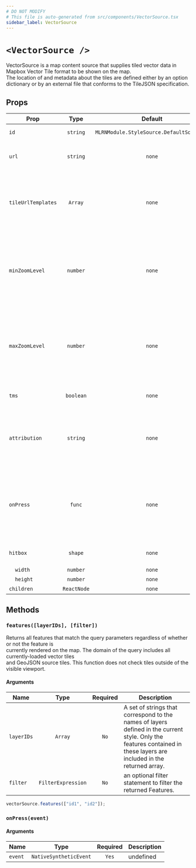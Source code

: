 ```yaml
---
# DO NOT MODIFY
# This file is auto-generated from src/components/VectorSource.tsx
sidebar_label: VectorSource
---
```


# `<VectorSource />`

VectorSource is a map content source that supplies tiled vector data in Mapbox Vector Tile format to be shown on the map.<br/>The location of and metadata about the tiles are defined either by an option dictionary or by an external file that conforms to the TileJSON specification.

## Props

| Prop               |    Type     |                 Default                  | Required | Description                                                                                                                                                                                                                                      |
| ------------------ | :---------: | :--------------------------------------: | :------: | ------------------------------------------------------------------------------------------------------------------------------------------------------------------------------------------------------------------------------------------------ |
| `id`               |  `string`   | `MLRNModule.StyleSource.DefaultSourceID` | `false`  | A string that uniquely identifies the source.                                                                                                                                                                                                    |
| `url`              |  `string`   |                  `none`                  | `false`  | A URL to a TileJSON configuration file describing the source’s contents and other metadata.                                                                                                                                                      |
| `tileUrlTemplates` |   `Array`   |                  `none`                  | `false`  | An array of tile URL templates. If multiple endpoints are specified, clients may use any combination of endpoints.<br/>Example: https://example.com/vector-tiles/{z}/{x}/{y}.pbf                                                                 |
| `minZoomLevel`     |  `number`   |                  `none`                  | `false`  | An unsigned integer that specifies the minimum zoom level at which to display tiles from the source.<br/>The value should be between 0 and 22, inclusive, and less than<br/>maxZoomLevel, if specified. The default value for this option is 0.  |
| `maxZoomLevel`     |  `number`   |                  `none`                  | `false`  | An unsigned integer that specifies the maximum zoom level at which to display tiles from the source.<br/>The value should be between 0 and 22, inclusive, and less than<br/>minZoomLevel, if specified. The default value for this option is 22. |
| `tms`              |  `boolean`  |                  `none`                  | `false`  | Influences the y direction of the tile coordinates. (tms inverts y axis)                                                                                                                                                                         |
| `attribution`      |  `string`   |                  `none`                  | `false`  | An HTML or literal text string defining the buttons to be displayed in an action sheet when the<br/>source is part of a map view’s style and the map view’s attribution button is pressed.                                                       |
| `onPress`          |   `func`    |                  `none`                  | `false`  | Source press listener, gets called when a user presses one of the children layers only<br/>if that layer has a higher z-index than another source layers<br/>_signature:_`(event:OnPressEvent) => void`                                          |
| `hitbox`           |   `shape`   |                  `none`                  | `false`  | Overrides the default touch hitbox(44x44 pixels) for the source layers                                                                                                                                                                           |
| `  width`          |  `number`   |                  `none`                  |  `true`  | `width` of hitbox                                                                                                                                                                                                                                |
| `  height`         |  `number`   |                  `none`                  |  `true`  | `height` of hitbox                                                                                                                                                                                                                               |
| `children`         | `ReactNode` |                  `none`                  | `false`  | FIX ME NO DESCRIPTION                                                                                                                                                                                                                            |

## Methods

### `features([layerIDs], [filter])`

Returns all features that match the query parameters regardless of whether or not the feature is<br/>currently rendered on the map. The domain of the query includes all currently-loaded vector tiles<br/>and GeoJSON source tiles. This function does not check tiles outside of the visible viewport.

#### Arguments

| Name       |        Type        | Required | Description                                                                                                                                                           |
| ---------- | :----------------: | :------: | --------------------------------------------------------------------------------------------------------------------------------------------------------------------- |
| `layerIDs` |      `Array`       |   `No`   | A set of strings that correspond to the names of layers defined in the current style. Only the features contained in these layers are included in the returned array. |
| `filter`   | `FilterExpression` |   `No`   | an optional filter statement to filter the returned Features.                                                                                                         |

```ts
vectorSource.features(["id1", "id2"]);
```

### `onPress(event)`

#### Arguments

| Name    |          Type          | Required | Description |
| ------- | :--------------------: | :------: | ----------- |
| `event` | `NativeSyntheticEvent` |  `Yes`   | undefined   |
